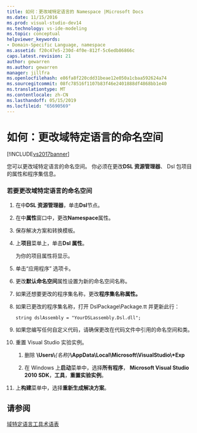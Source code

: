 ```yaml
---
title: 如何：更改域特定语言的 Namespace |Microsoft Docs
ms.date: 11/15/2016
ms.prod: visual-studio-dev14
ms.technology: vs-ide-modeling
ms.topic: conceptual
helpviewer_keywords:
- Domain-Specific Language, namespace
ms.assetid: f20c47e5-230d-4f0e-812f-5c6edb86866c
caps.latest.revision: 21
author: gewarren
ms.author: gewarren
manager: jillfra
ms.openlocfilehash: e86fa8f220cdd31beae12e050a1cbaa592624a74
ms.sourcegitcommit: 08fc78516f1107b83f46e2401888df4868bb1e40
ms.translationtype: MT
ms.contentlocale: zh-CN
ms.lasthandoff: 05/15/2019
ms.locfileid: "65690569"
---
```

# <a name="how-to-change-the-namespace-of-a-domain-specific-language"></a>如何：更改域特定语言的命名空间
[!INCLUDE[vs2017banner](../includes/vs2017banner.md)]

您可以更改域特定语言的命名空间。 你必须在更改**DSL 资源管理器**、 Dsl 包项目的属性和程序集信息。  
  
### <a name="to-change-the-namespace-of-a-domain-specific-language"></a>若要更改域特定语言的命名空间  
  
1. 在中**DSL 资源管理器**，单击**Dsl**节点。  
  
2. 在中**属性**窗口中，更改**Namespace**属性。  
  
3. 保存解决方案和转换模板。  
  
4. 上**项目**菜单上，单击**Dsl 属性**。  
  
     为你的项目属性将显示。  
  
5. 单击“应用程序”  选项卡。  
  
6. 更改**默认命名空间**属性设置为新的命名空间名称。  
  
7. 如果还想要更改的程序集名称，更改**程序集名称属性。**  
  
8. 如果已更改的程序集名称，打开 DslPackage\Package.tt 并更新此行：  
  
     `string dslAssembly = "YourDSLassembly.Dsl.dll";`  
  
9. 如果您编写任何自定义代码，请确保更改在代码文件中引用的命名空间和类。  
  
10. 重置 Visual Studio 实验实例。  
  
    1. 删除 **\Users\\**_{名称}_**\AppData\Local\Microsoft\VisualStudio\\\*Exp**  
  
    2. 在 Windows 上**启动**菜单中，选择**所有程序**， **Microsoft Visual Studio 2010 SDK**，**工具**，**重置实验实例**。  
  
11. 上**构建**菜单中，选择**重新生成解决方案**。  
  
## <a name="see-also"></a>请参阅  
 [域特定语言工具术语表](https://msdn.microsoft.com/ca5e84cb-a315-465c-be24-76aa3df276aa)
